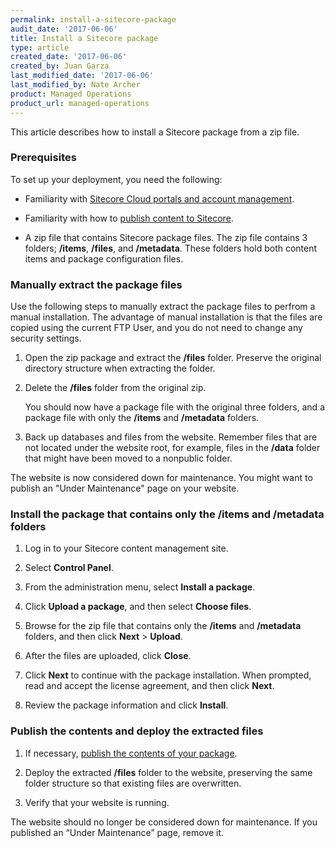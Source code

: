 ```yaml
---
permalink: install-a-sitecore-package
audit_date: '2017-06-06'
title: Install a Sitecore package
type: article
created_date: '2017-06-06'
created_by: Juan Garza
last_modified_date: '2017-06-06'
last_modified_by: Nate Archer
product: Managed Operations
product_url: managed-operations
---
```


This article describes how to install a Sitecore package from a zip file. 

### Prerequisites

To set up your deployment, you need the following:

- Familiarity with [Sitecore Cloud portals and account management](/support/how-to/sitecore-cloud-portals-and-account-management/).

- Familiarity with how to [publish content to Sitecore](/support/how-to/publish-content-to-sitecore/).

- A zip file that contains Sitecore package files. The zip file contains 3 folders; **/items**, **/files**, and **/metadata**. These folders hold both content items and package configuration files.

### Manually extract the package files

Use the following steps to manually extract the package files to perfrom a manual installation. The advantage of manual installation is that the files are copied using the current FTP User, and you do not need to change any security settings.

1. Open the zip package and extract the **/files** folder. Preserve the original directory structure when extracting the folder.

2. Delete the **/files** folder from the original zip. 

   You should now have a package file with the original three folders, and a package file with only the **/items** and **/metadata** folders.

3. Back up databases and files from the website. Remember files that are not located under the website root, for example, files in the **/data** folder that might have been moved to a nonpublic folder.

The website is now considered down for maintenance. You might want to publish an "Under Maintenance" page on your website.

### Install the package that contains only the /items and /metadata folders

1. Log in to your Sitecore content management site.

2. Select **Control Panel**.

3. From the administration menu, select **Install a package**.

4. Click **Upload a package**, and then select **Choose files**.

5. Browse for the zip file that contains only the **/items** and **/metadata** folders, and then click **Next** > **Upload**.

6. After the files are uploaded, click **Close**.

7. Click **Next** to continue with the package installation. When prompted, read and accept the license agreement, and then click **Next**.

8. Review the package information and click **Install**.

### Publish the contents and deploy the extracted files

1. If necessary, [publish the contents of your package](/support/how-to/publish-content-to-sitecore/).

2. Deploy the extracted **/files** folder to the website, preserving the same folder structure so that existing files are overwritten.

3. Verify that your website is running.

The website should no longer be considered down for maintenance. If you published an “Under Maintenance” page, remove it.
